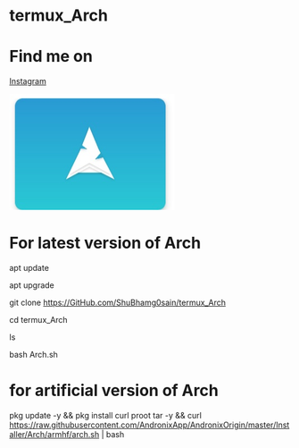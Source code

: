 # termux_Arch

# Find me on 
[Instagram](https://www.instagram.com/shubham_g0sain/?hl=en)


![ ](https://github.com/ShuBhamg0sain/termux_Arch/blob/master/IMG_20200916_180611.jpg)
# For latest version  of Arch 
 apt update

 apt upgrade

 git clone https://GitHub.com/ShuBhamg0sain/termux_Arch

 cd termux_Arch

 ls

 bash Arch.sh


# for artificial version of Arch

 pkg update -y && pkg install curl proot tar -y && curl https://raw.githubusercontent.com/AndronixApp/AndronixOrigin/master/Installer/Arch/armhf/arch.sh | bash
